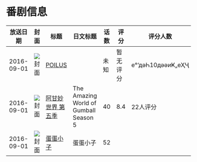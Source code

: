 # 番剧信息

|放送日期|封面|标题|日文标题|话数|评分|评分人数|
|---|---|---|---|---|---|---|
|2016-09-01|![封面](https://lain.bgm.tv/pic/cover/c/72/9c/405139_3Npw2.jpg)|[POILUS](https://bangumi.tv/subject/405139)||未知|暂无评分|е°‘дәҺ10дәәиҜ„еҲҶ|
|2016-09-01|![封面](https://lain.bgm.tv/pic/cover/c/a2/01/194277_GECKY.jpg)|[阿甘妙世界 第五季](https://bangumi.tv/subject/194277)|The Amazing World of Gumball Season 5|40|8.4|22人评分|
|2016-09-01|![封面](https://lain.bgm.tv/pic/cover/c/90/67/246910_U3wdZ.jpg)|[蛋蛋小子](https://bangumi.tv/subject/246910)|蛋蛋小子|52|||

